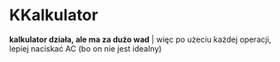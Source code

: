 # KKalkulator

<span style="color🟣"><b>kalkulator działa, ale ma za dużo wad</b></span> |
więc po użeciu każdej operacji, lepiej naciskać AC (bo on nie jest idealny)
